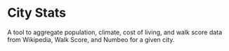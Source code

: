 # City Stats

A tool to aggregate population, climate, cost of living, and walk score data from Wikipedia, Walk Score, and Numbeo for a given city.
